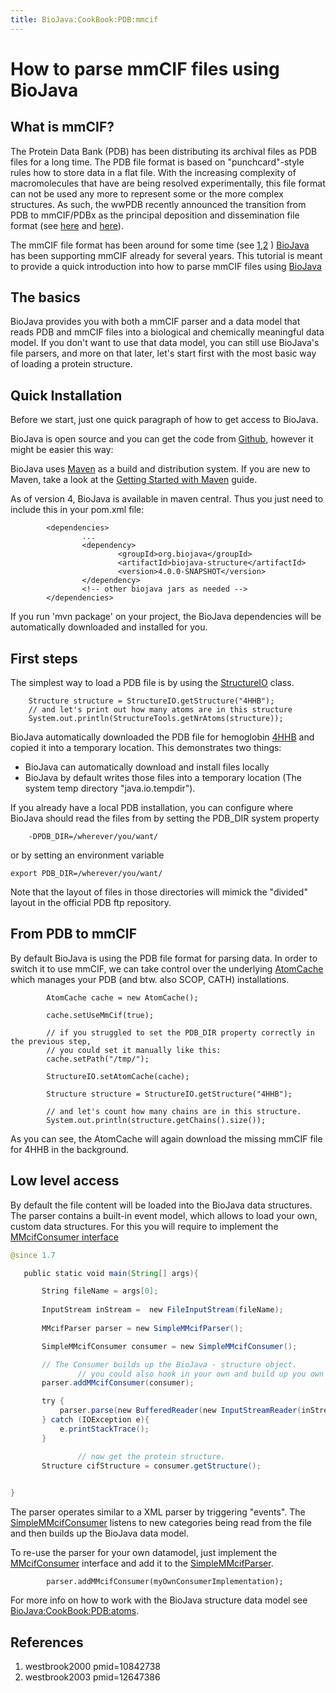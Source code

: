 ```yaml
---
title: BioJava:CookBook:PDB:mmcif
---
```


How to parse mmCIF files using BioJava
======================================

What is mmCIF?
--------------

The Protein Data Bank (PDB) has been distributing its archival files as
PDB files for a long time. The PDB file format is based on
"punchcard"-style rules how to store data in a flat file. With the
increasing complexity of macromolecules that have are being resolved
experimentally, this file format can not be used any more to represent
some or the more complex structures. As such, the wwPDB recently
announced the transition from PDB to mmCIF/PDBx as the principal
deposition and dissemination file format (see
[here](http://www.wwpdb.org/news/news_2013.html#22-May-2013) and
[here](http://wwpdb.org/workshop/wgroup.html)).

The mmCIF file format has been around for some time (see
[1](#westbrook2000 "wikilink"),[2](#westbrook2003 "wikilink") )
[BioJava](http://www.biojava.org) has been supporting mmCIF already for
several years. This tutorial is meant to provide a quick introduction
into how to parse mmCIF files using [BioJava](http://www.biojava.org)

The basics
----------

BioJava provides you with both a mmCIF parser and a data model that
reads PDB and mmCIF files into a biological and chemically meaningful
data model. If you don't want to use that data model, you can still use
BioJava's file parsers, and more on that later, let's start first with
the most basic way of loading a protein structure.

Quick Installation
------------------

Before we start, just one quick paragraph of how to get access to
BioJava.

BioJava is open source and you can get the code from
[Github](https://github.com/biojava/biojava), however it might be easier
this way:

BioJava uses [Maven](http://maven.apache.org/) as a build and
distribution system. If you are new to Maven, take a look at the
[Getting Started with
Maven](http://maven.apache.org/guides/getting-started/index.html) guide.

As of version 4, BioJava is available in maven central. Thus you just
need to include this in your pom.xml file:

            <dependencies>
                    ...
                    <dependency>
                            <groupId>org.biojava</groupId>
                            <artifactId>biojava-structure</artifactId>
                            <version>4.0.0-SNAPSHOT</version>
                    </dependency>
                    <!-- other biojava jars as needed -->
            </dependencies>
        

If you run 'mvn package' on your project, the BioJava dependencies will
be automatically downloaded and installed for you.

First steps
-----------

The simplest way to load a PDB file is by using the
[StructureIO](http://www.biojava.org/docs/api/org/biojava3/structure/StructureIO.html)
class.

        Structure structure = StructureIO.getStructure("4HHB");
        // and let's print out how many atoms are in this structure
        System.out.println(StructureTools.getNrAtoms(structure));

BioJava automatically downloaded the PDB file for hemoglobin
[4HHB](http://www.rcsb.org/pdb/explore.do?structureId=4HHB) and copied
it into a temporary location. This demonstrates two things:

-   BioJava can automatically download and install files locally
-   BioJava by default writes those files into a temporary location (The
    system temp directory "java.io.tempdir").

If you already have a local PDB installation, you can configure where
BioJava should read the files from by setting the PDB\_DIR system
property

        -DPDB_DIR=/wherever/you/want/

or by setting an environment variable

    export PDB_DIR=/wherever/you/want/

Note that the layout of files in those directories will mimick the
"divided" layout in the official PDB ftp repository.

From PDB to mmCIF
-----------------

By default BioJava is using the PDB file format for parsing data. In
order to switch it to use mmCIF, we can take control over the underlying
<a href="http://www.biojava.org/docs/api/org/biojava/bio/structure/align/util/AtomCache.html">AtomCache</a>
which manages your PDB (and btw. also SCOP, CATH) installations.

            AtomCache cache = new AtomCache();
                
            cache.setUseMmCif(true);
                
            // if you struggled to set the PDB_DIR property correctly in the previous step, 
            // you could set it manually like this:
            cache.setPath("/tmp/");
                
            StructureIO.setAtomCache(cache);
                
            Structure structure = StructureIO.getStructure("4HHB");
                        
            // and let's count how many chains are in this structure.
            System.out.println(structure.getChains().size());

As you can see, the AtomCache will again download the missing mmCIF file
for 4HHB in the background.

Low level access
----------------

By default the file content will be loaded into the BioJava data
structures. The parser contains a built-in event model, which allows to
load your own, custom data structures. For this you will require to
implement the [MMcifConsumer
interface](http://www.biojava.org/docs/api/org/biojava/bio/structure/io/mmcif/MMcifConsumer.html)

```java 
@since 1.7

   public static void main(String[] args){

       String fileName = args[0];  
         
       InputStream inStream =  new FileInputStream(fileName);  
         
       MMcifParser parser = new SimpleMMcifParser();

       SimpleMMcifConsumer consumer = new SimpleMMcifConsumer();

       // The Consumer builds up the BioJava - structure object.  
               // you could also hook in your own and build up you own data model.            
       parser.addMMcifConsumer(consumer);

       try {  
           parser.parse(new BufferedReader(new InputStreamReader(inStream)));  
       } catch (IOException e){  
           e.printStackTrace();  
       }

               // now get the protein structure.  
       Structure cifStructure = consumer.getStructure();  
                     

}

```

The parser operates similar to a XML parser by triggering "events". The
[SimpleMMcifConsumer](http://www.biojava.org/docs/api/org/biojava/bio/structure/io/mmcif/SimpleMMcifConsumer.html)
listens to new categories being read from the file and then builds up
the BioJava data model.

To re-use the parser for your own datamodel, just implement the
[MMcifConsumer](http://www.biojava.org/docs/api/org/biojava/bio/structure/io/mmcif/MMcifConsumer.html)
interface and add it to the
[SimpleMMcifParser](http://www.biojava.org/docs/api/org/biojava/bio/structure/io/mmcif/SimpleMMcifParser.html).

            parser.addMMcifConsumer(myOwnConsumerImplementation);

For more info on how to work with the BioJava structure data model see
<BioJava:CookBook:PDB:atoms>.

References
----------

<biblio>

1.  westbrook2000 pmid=10842738
2.  westbrook2003 pmid=12647386

</biblio>
